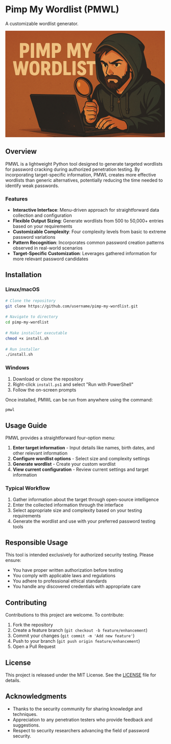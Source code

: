 # Pimp My Wordlist (PMWL)

A customizable wordlist generator.

<img src="./banner.png" alt="Banner" width="500">

## Overview

PMWL is a lightweight Python tool designed to generate targeted wordlists for password cracking during authorized penetration testing. By incorporating target-specific information, PMWL creates more effective wordlists than generic alternatives, potentially reducing the time needed to identify weak passwords.

### Features

- **Interactive Interface**: Menu-driven approach for straightforward data collection and configuration
- **Flexible Output Sizing**: Generate wordlists from 500 to 50,000+ entries based on your requirements
- **Customizable Complexity**: Four complexity levels from basic to extreme password variations
- **Pattern Recognition**: Incorporates common password creation patterns observed in real-world scenarios
- **Target-Specific Customization**: Leverages gathered information for more relevant password candidates

## Installation

### Linux/macOS

```bash
# Clone the repository
git clone https://github.com/username/pimp-my-wordlist.git

# Navigate to directory
cd pimp-my-wordlist

# Make installer executable
chmod +x install.sh

# Run installer
./install.sh
```

### Windows

1. Download or clone the repository
2. Right-click `install.ps1` and select "Run with PowerShell"
3. Follow the on-screen prompts

Once installed, PMWL can be run from anywhere using the command:

```bash
pmwl
```

## Usage Guide

PMWL provides a straightforward four-option menu:

1. **Enter target information** - Input details like names, birth dates, and other relevant information
2. **Configure wordlist options** - Select size and complexity settings
3. **Generate wordlist** - Create your custom wordlist
4. **View current configuration** - Review current settings and target information

### Typical Workflow

1. Gather information about the target through open-source intelligence
2. Enter the collected information through the interface
3. Select appropriate size and complexity based on your testing requirements
4. Generate the wordlist and use with your preferred password testing tools

## Responsible Usage

This tool is intended exclusively for authorized security testing. Please ensure:

- You have proper written authorization before testing
- You comply with applicable laws and regulations
- You adhere to professional ethical standards
- You handle any discovered credentials with appropriate care

## Contributing

Contributions to this project are welcome. To contribute:

1. Fork the repository
2. Create a feature branch (`git checkout -b feature/enhancement`)
3. Commit your changes (`git commit -m 'Add new feature'`)
4. Push to your branch (`git push origin feature/enhancement`)
5. Open a Pull Request

## License

This project is released under the MIT License. See the [LICENSE](LICENSE) file for details.

## Acknowledgments

- Thanks to the security community for sharing knowledge and techniques.
- Appreciation to any penetration testers who provide feedback and suggestions.
- Respect to security researchers advancing the field of password security.
